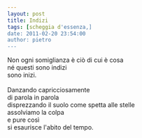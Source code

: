 ```yaml
---
layout: post
title: Indizi
tags: [scheggia d'essenza,]
date: 2011-02-20 23:54:00
author: pietro
---
```

<div dir="ltr" style="text-align: left">Non ogni somiglianza è ciò di cui è cosa<br/>né questi sono indizi<br/>sono inizi.<br/><br/>Danzando capricciosamente<br/>di parola in parola<br/>disprezzando il suolo come spetta alle stelle<br/>assolviamo la colpa<br/>e pure così<br/>si esaurisce l'abito del tempo.<br/>
